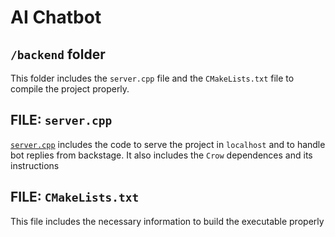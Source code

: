 # AI Chatbot
## `/backend` folder
This folder includes the `server.cpp` file and the `CMakeLists.txt` file to compile the project properly.
## FILE: `server.cpp`
[`server.cpp`](/server.cpp) includes the code to serve the project in `localhost` and to handle bot replies from backstage. It also includes the `Crow` dependences and its instructions
## FILE: `CMakeLists.txt`
This file includes the necessary information to build the executable properly
